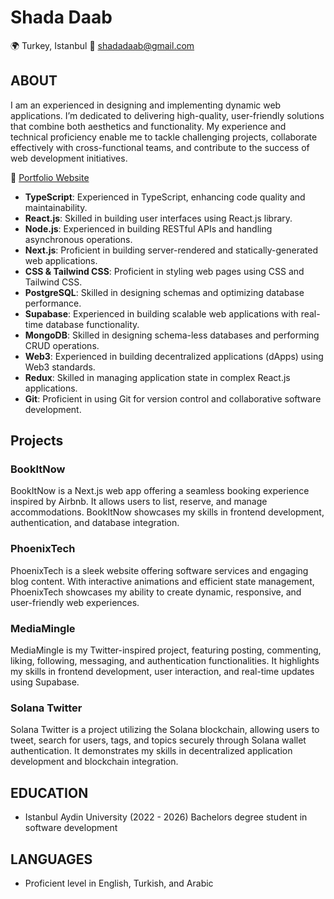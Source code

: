 # Shada Daab

🌍 Turkey, Istanbul
📧 shadadaab@gmail.com


## ABOUT
I am an experienced in designing and implementing dynamic web applications. I’m dedicated to delivering high-quality, user-friendly solutions that combine both aesthetics and functionality. My experience and technical proficiency enable me to tackle challenging projects, collaborate effectively with cross-functional teams, and contribute to the success of web development initiatives.

🔗 [Portfolio Website](https://portfolio-three-orpin-87.vercel.app/)

- **TypeScript**: Experienced in TypeScript, enhancing code quality and maintainability.
- **React.js**: Skilled in building user interfaces using React.js library.
- **Node.js**: Experienced in building RESTful APIs and handling asynchronous operations.
- **Next.js**: Proficient in building server-rendered and statically-generated web applications.
- **CSS & Tailwind CSS**: Proficient in styling web pages using CSS and Tailwind CSS.
- **PostgreSQL**: Skilled in designing schemas and optimizing database performance.
- **Supabase**: Experienced in building scalable web applications with real-time database functionality.
- **MongoDB**: Skilled in designing schema-less databases and performing CRUD operations.
- **Web3**: Experienced in building decentralized applications (dApps) using Web3 standards.
- **Redux**: Skilled in managing application state in complex React.js applications.
- **Git**: Proficient in using Git for version control and collaborative software development.

## Projects

### BookItNow

BookItNow is a Next.js web app offering a seamless booking experience inspired by Airbnb. It allows users to list, reserve, and manage accommodations. BookItNow showcases my skills in frontend development, authentication, and database integration.

### PhoenixTech

PhoenixTech is a sleek website offering software services and engaging blog content. With interactive animations and efficient state management, PhoenixTech showcases my ability to create dynamic, responsive, and user-friendly web experiences.

### MediaMingle

MediaMingle is my Twitter-inspired project, featuring posting, commenting, liking, following, messaging, and authentication functionalities. It highlights my skills in frontend development, user interaction, and real-time updates using Supabase.

### Solana Twitter

Solana Twitter is a project utilizing the Solana blockchain, allowing users to tweet, search for users, tags, and topics securely through Solana wallet authentication. It demonstrates my skills in decentralized application development and blockchain integration.

## EDUCATION
- Istanbul Aydin University (2022 - 2026)
  Bachelors degree student in software development

## LANGUAGES
- Proficient level in English, Turkish, and Arabic

